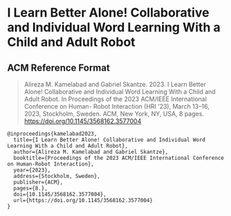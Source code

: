 # I Learn Better Alone! Collaborative and Individual Word Learning With a Child and Adult Robot



## ACM Reference Format
> Alireza M. Kamelabad and Gabriel Skantze. 2023. I Learn Better Alone!
> Collaborative and Individual Word Learning With a Child and Adult Robot.
> In Proceedings of the 2023 ACM/IEEE International Conference on Human-
> Robot Interaction (HRI ’23), March 13–16, 2023, Stockholm, Sweden. ACM,
> New York, NY, USA, 8 pages. https://doi.org/10.1145/3568162.3577004

```{bibtex}
@inproceedings{kamelabad2023,
  title={I Learn Better Alone! Collaborative and Individual Word Learning With a Child and Adult Robot},
  author={Alireza M. Kamelabad and Gabriel Skantze},
  booktitle={Proceedings of the 2023 ACM/IEEE International Conference on Human-Robot Interaction},
  year={2023},
  address={Stockholm, Sweden},
  publisher={ACM},
  pages={8.},
  doi={10.1145/3568162.3577004},
  url={https://doi.org/10.1145/3568162.3577004}
}
```
